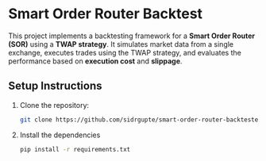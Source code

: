 # Smart Order Router Backtest

This project implements a backtesting framework for a **Smart Order Router (SOR)** using a **TWAP strategy**. It simulates market data from a single exchange, executes trades using the TWAP strategy, and evaluates the performance based on **execution cost** and **slippage**.

## Setup Instructions

1. Clone the repository:
   ```bash
   git clone https://github.com/sidrgupte/smart-order-router-backtester.git

2. Install the dependencies
   ```bash
   pip install -r requirements.txt
